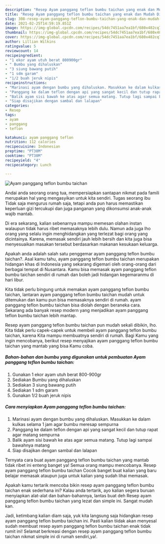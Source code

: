 ```yaml
---
description: "Resep Ayam panggang teflon bumbu taichan yang enak dan Mudah Dibuat"
title: "Resep Ayam panggang teflon bumbu taichan yang enak dan Mudah Dibuat"
slug: 308-resep-ayam-panggang-teflon-bumbu-taichan-yang-enak-dan-mudah-dibuat
date: 2021-02-25T14:59:19.851Z
image: https://img-global.cpcdn.com/recipes/54dc7451aa7ea1bf/680x482cq70/ayam-panggang-teflon-bumbu-taichan-foto-resep-utama.jpg
thumbnail: https://img-global.cpcdn.com/recipes/54dc7451aa7ea1bf/680x482cq70/ayam-panggang-teflon-bumbu-taichan-foto-resep-utama.jpg
cover: https://img-global.cpcdn.com/recipes/54dc7451aa7ea1bf/680x482cq70/ayam-panggang-teflon-bumbu-taichan-foto-resep-utama.jpg
author: Lillian Wilkins
ratingvalue: 5
reviewcount: 14
recipeingredient:
- "1 ekor ayam utuh berat 800900gr"
- " Bumbu yang dihaluskan"
- "3 siung bawang putih"
- "1 sdm garam"
- "1/2 buah jeruk nipis"
recipeinstructions:
- "Marinasi ayam dengan bumbu yang dihaluskan. Masukkan ke dalam kulkas selama 1 jam agar bumbu meresap sempurna"
- "Panggang ke dalam teflon dengan api yang sangat kecil dan tutup rapat agar matang sempurna"
- "Balik ayam sisi bawah ke atas agar semua matang. Tutup lagi sampai bawahnya matang"
- "Siap disajikan dengan sambal dan lalapan"
categories:
- Resep
tags:
- ayam
- panggang
- teflon

katakunci: ayam panggang teflon 
nutrition: 112 calories
recipecuisine: Indonesian
preptime: "PT38M"
cooktime: "PT30M"
recipeyield: "4"
recipecategory: Lunch

---
```



![Ayam panggang teflon bumbu taichan](https://img-global.cpcdn.com/recipes/54dc7451aa7ea1bf/680x482cq70/ayam-panggang-teflon-bumbu-taichan-foto-resep-utama.jpg)

Andai anda seorang orang tua, mempersiapkan santapan nikmat pada famili merupakan hal yang mengasyikan untuk kita sendiri. Tugas seorang ibu Tidak saja mengurus rumah saja, tetapi anda pun harus memastikan keperluan gizi tercukupi dan juga panganan yang dikonsumsi anak-anak wajib mantab.

Di era  sekarang, kalian sebenarnya mampu memesan olahan instan walaupun tidak harus ribet memasaknya lebih dulu. Namun ada juga lho orang yang selalu ingin menghidangkan yang terlezat bagi orang yang dicintainya. Karena, memasak sendiri jauh lebih bersih dan kita juga bisa menyesuaikan masakan tersebut berdasarkan makanan kesukaan keluarga. 



Apakah anda adalah salah satu penggemar ayam panggang teflon bumbu taichan?. Asal kamu tahu, ayam panggang teflon bumbu taichan merupakan hidangan khas di Indonesia yang sekarang digemari oleh orang-orang dari berbagai tempat di Nusantara. Kamu bisa memasak ayam panggang teflon bumbu taichan sendiri di rumah dan boleh jadi hidangan kegemaranmu di hari libur.

Kita tidak perlu bingung untuk memakan ayam panggang teflon bumbu taichan, lantaran ayam panggang teflon bumbu taichan mudah untuk ditemukan dan kamu pun bisa memasaknya sendiri di rumah. ayam panggang teflon bumbu taichan bisa diolah dengan beraneka cara. Sekarang ada banyak resep modern yang menjadikan ayam panggang teflon bumbu taichan lebih mantap.

Resep ayam panggang teflon bumbu taichan pun mudah sekali dibikin, lho. Kita tidak perlu capek-capek untuk membeli ayam panggang teflon bumbu taichan, karena Kita mampu membuatnya sendiri di rumah. Bagi Kamu yang ingin mencobanya, berikut resep menyajikan ayam panggang teflon bumbu taichan yang mantab yang bisa Kamu coba.

<!--inarticleads1-->

##### Bahan-bahan dan bumbu yang digunakan untuk pembuatan Ayam panggang teflon bumbu taichan:

1. Gunakan 1 ekor ayam utuh berat 800-900gr
1. Sediakan  Bumbu yang dihaluskan
1. Sediakan 3 siung bawang putih
1. Sediakan 1 sdm garam
1. Gunakan 1/2 buah jeruk nipis




<!--inarticleads2-->

##### Cara menyiapkan Ayam panggang teflon bumbu taichan:

1. Marinasi ayam dengan bumbu yang dihaluskan. Masukkan ke dalam kulkas selama 1 jam agar bumbu meresap sempurna
1. Panggang ke dalam teflon dengan api yang sangat kecil dan tutup rapat agar matang sempurna
1. Balik ayam sisi bawah ke atas agar semua matang. Tutup lagi sampai bawahnya matang
1. Siap disajikan dengan sambal dan lalapan




Ternyata cara buat ayam panggang teflon bumbu taichan yang mantab tidak ribet ini enteng banget ya! Semua orang mampu mencobanya. Resep ayam panggang teflon bumbu taichan Cocok banget buat kalian yang baru belajar memasak ataupun juga untuk kalian yang sudah lihai memasak.

Apakah kamu tertarik mencoba bikin resep ayam panggang teflon bumbu taichan enak sederhana ini? Kalau anda tertarik, ayo kalian segera buruan menyiapkan alat-alat dan bahan-bahannya, lantas buat deh Resep ayam panggang teflon bumbu taichan yang lezat dan simple ini. Sangat mudah kan. 

Jadi, ketimbang kalian diam saja, yuk kita langsung saja hidangkan resep ayam panggang teflon bumbu taichan ini. Pasti kalian tiidak akan menyesal sudah membuat resep ayam panggang teflon bumbu taichan enak tidak rumit ini! Selamat berkreasi dengan resep ayam panggang teflon bumbu taichan nikmat simple ini di rumah sendiri,ya!.

